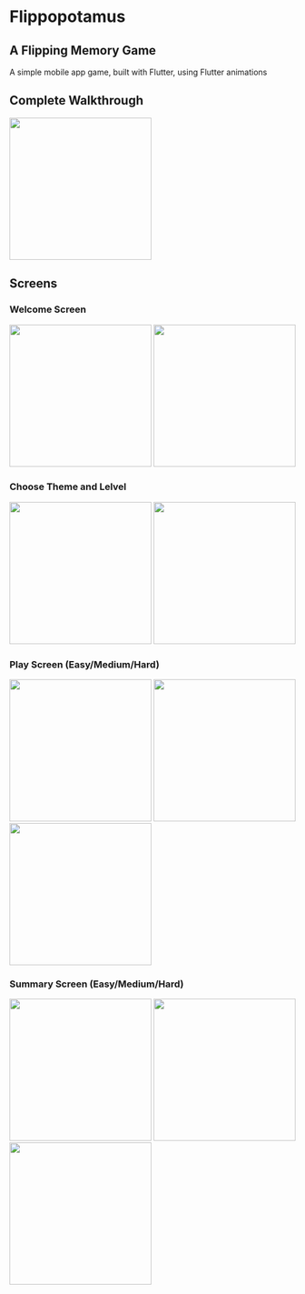 # Flippopotamus
## A Flipping Memory Game

A simple mobile app game, built with Flutter, using Flutter animations

## Complete Walkthrough
<img src='about/walkthrough.gif' width=250></img> 

## Screens

### Welcome Screen
<img src='about/welcome_screen1.png' width=250></img> <img src='about/welcome_screen2.png' width=250></img>

### Choose Theme and Lelvel
<img src='about/choose_theme.png' width=250></img> <img src='about/choose_level.png' width=250></img>

### Play Screen (Easy/Medium/Hard)
<img src='about/easy_play.png' width=250></img> <img src='about/medium_play.png' width=250></img> <img src='about/hard_play.png' width=250></img>

### Summary Screen (Easy/Medium/Hard)
<img src='about/easy_summary.png' width=250></img> <img src='about/medium_summary.png' width=250></img> <img src='about/hard_summary.png' width=250></img>
